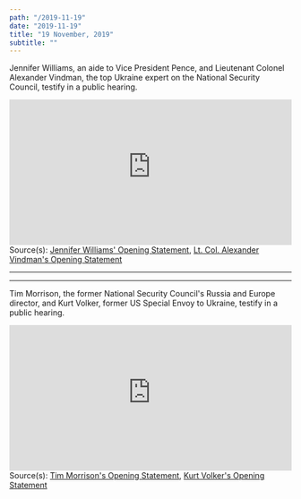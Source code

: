 ```yaml
---
path: "/2019-11-19"
date: "2019-11-19"
title: "19 November, 2019"
subtitle: ""
---
```


Jennifer Williams, an aide to Vice President Pence, and Lieutenant Colonel Alexander Vindman, the top Ukraine expert on the National Security Council, testify in a public hearing.

<iframe width="100%" height="260px" src="https://www.youtube-nocookie.com/embed/POBP1uwgYDY" frameborder="0" allow="accelerometer; autoplay; encrypted-media; gyroscope; picture-in-picture" allowfullscreen></iframe>

<span class="sources">
Source(s): <a href="https://assets.documentcloud.org/documents/6553065/2019-11-19-Williams-Opening-Statement.pdf" target="_blank" rel="noopener noreferrer">Jennifer Williams' Opening Statement</a>, <a href="https://assets.documentcloud.org/documents/6553067/November-19-2019-LTC-Alex-Vindman-Statement-Final.pdf" target="_blank" rel="noopener noreferrer">Lt. Col. Alexander Vindman's Opening Statement</a>
</span>

---

<tweet id="1196848072929796096"></tweet>

---

Tim Morrison, the former National Security Council's Russia and Europe director, and Kurt Volker, former US Special Envoy to Ukraine, testify in a public hearing.

<iframe width="100%" height="260px" src="https://www.youtube-nocookie.com/embed/HAI39mb3QaI" frameborder="0" allow="accelerometer; autoplay; encrypted-media; gyroscope; picture-in-picture" allowfullscreen></iframe>

<span class="sources">
Source(s): <a href="https://assets.documentcloud.org/documents/6553655/Tim-Morrison-opening-statement-Nov-19.pdf" target="_blank" rel="noopener noreferrer">Tim Morrison's Opening Statement</a>, <a href="https://assets.documentcloud.org/documents/6553654/Final-Volker-Testimony-11-19-19.pdf" target="_blank" rel="noopener noreferrer">Kurt Volker's Opening Statement</a>
</span>
